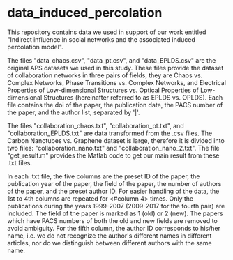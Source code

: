 # data_induced_percolation
This repository contains data we used in support of our work entitled "Indirect influence in social networks and the associated induced percolation model".

The files "data_chaos.csv", "data_pt.csv", and "data_EPLDS.csv" are the original APS datasets we used in this study. These files provide the dataset of collaboration networks in three pairs of fields, they are Chaos vs. Complex Networks, Phase Transitions vs. Complex Networks, and Electrical Properties of Low-dimensional Structures vs. Optical Properties of Low-dimensional Structures (hereinafter referred to as EPLDS vs. OPLDS). Each file contains the doi of the paper, the publication date, the PACS number of the paper, and the author list, separated by '|'.

The files "collaboration_chaos.txt", "collaboration_pt.txt", and "collaboration_EPLDS.txt" are data transformed from the .csv files. The Carbon Nanotubes vs. Graphene dataset is large, therefore it is divided into two files: "collaboration_nano.txt" and "collaboration_nano_2.txt". The file "get_result.m" provides the Matlab code to get our main result from these .txt files.

In each .txt file, the five columns are the preset ID of the paper, the publication year of the paper, the field of the paper, the number of authors of the paper, and the preset author ID. For easier handling of the data, the 1st to 4th columns are repeated for <#column 4> times. Only the publications during the years 1999-2007 (2009-2017 for the fourth pair) are included. The field of the paper is marked as 1 (old) or 2 (new). The papers which have PACS numbers of both the old and new fields are removed to avoid ambiguity. For the fifth column, the author ID corresponds to his/her name, i.e. we do not recognize the author's different names in different articles, nor do we distinguish between different authors with the same name.
